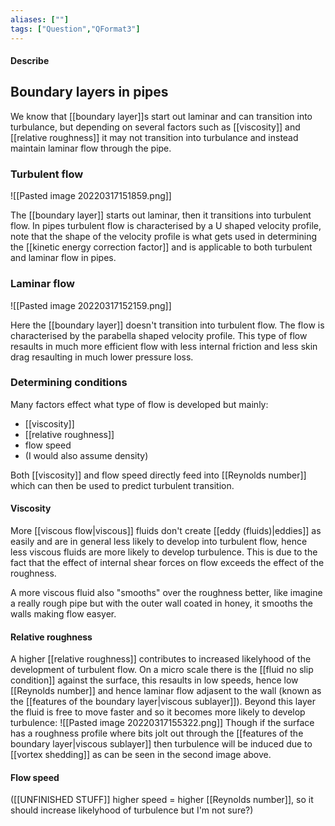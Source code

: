 ```yaml
---
aliases: [""]
tags: ["Question","QFormat3"]
---
```


#### Describe
## Boundary layers in pipes
We know that [[boundary layer]]s start out laminar and can transition into turbulance, but depending on several factors such as [[viscosity]] and [[relative roughness]] it may not transition into turbulance and instead maintain laminar flow through the pipe.

### Turbulent flow
![[Pasted image 20220317151859.png]]

The [[boundary layer]] starts out laminar, then it transitions into turbulent flow. In pipes turbulent flow is characterised by a U shaped velocity profile, note that the shape of the velocity profile is what gets used in determining the [[kinetic energy correction factor]] and is applicable to both turbulent and laminar flow in pipes.

### Laminar flow
![[Pasted image 20220317152159.png]]

Here the [[boundary layer]] doesn't transition into turbulent flow. The flow is characterised by the parabella shaped velocity profile. This type of flow resaults in much more efficient flow with less internal friction and less skin drag resaulting in much lower pressure loss.

### Determining conditions
Many factors effect what type of flow is developed but mainly:
- [[viscosity]]
- [[relative roughness]]
- flow speed
- (I would also assume density)

Both [[viscosity]] and flow speed directly feed into [[Reynolds number]] which can then be used to predict turbulent transition.

#### Viscosity
More [[viscous flow|viscous]] fluids don't create [[eddy (fluids)|eddies]] as easily and are in general less likely to develop into turbulent flow, hence less viscous fluids are more likely to develop turbulence. This is due to the fact that the effect of internal shear forces on flow exceeds the effect of the roughness.

A more viscous fluid also "smooths" over the roughness better, like imagine a really rough pipe but with the outer wall coated in honey, it smooths the walls making flow easyer.

#### Relative roughness
A higher [[relative roughness]] contributes to increased likelyhood of the development of turbulent flow. On a micro scale there is the [[fluid no slip condition]] against the surface, this resaults in low speeds, hence low [[Reynolds number]] and hence laminar flow adjasent to the wall (known as the [[features of the boundary layer|viscous sublayer]]). Beyond this layer the fluid is free to move faster and so it becomes more likely to develop turbulence:
![[Pasted image 20220317155322.png]]
Though if the surface has a roughness profile where bits jolt out through the [[features of the boundary layer|viscous sublayer]] then turbulence will be induced due to [[vortex shedding]] as can be seen in the second image above. 

#### Flow speed
([[UNFINISHED STUFF]] higher speed = higher [[Reynolds number]], so it should increase likelyhood of turbulence but I'm not sure?)
